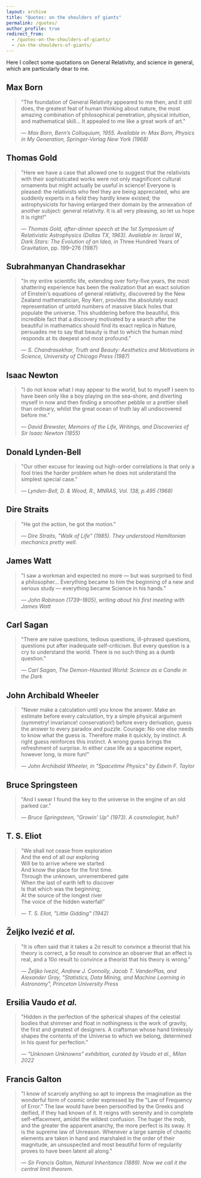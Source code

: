 ```yaml
---
layout: archive
title: "Quotes: on the shoulders of giants"
permalink: /quotes/
author_profile: true
redirect_from:
  - /quotes-on-the-shoulders-of-giants/
  - /on-the-shoulders-of-giants/
---
```



Here I collect some quotations on General Relativity, and science in general, which are particularly dear to me.

## Max Born

> "The foundation of General Relativity appeared to me then, and it still does, the greatest feat of human thinking about nature, the most amazing combination of philosophical penetration, physical intuition, and mathematical skill… It appealed to me like a great work of art."
>
> — *Max Born, Bern’s Colloquium, 1955. Available in: Max Born, Physics in My Generation, Springer-Verlag New York (1968)*

## Thomas Gold

> "Here we have a case that allowed one to suggest that the relativists with their sophisticated works were not only magnificent cultural ornaments but might actually be useful in science! Everyone is pleased: the relativists who feel they are being appreciated, who are suddenly experts in a field they hardly knew existed; the astrophysicists for having enlarged their domain by the annexation of another subject: general relativity. It is all very pleasing, so let us hope it is right!"
> 
> — *Thomas Gold, after-dinner speech at the 1st Symposium of Relativistic Astrophysics (Dallas TX, 1963). Available in: Israel W., Dark Stars: The Evolution of an Idea, in* Three Hundred Years of Gravitation, pp. 199–276 (1987)


## Subrahmanyan Chandrasekhar

> "In my entire scientific life, extending over forty-five years, the most shattering experience has been the realization that an exact solution of Einstein’s equations of general relativity, discovered by the New Zealand mathematician, Roy Kerr, provides the absolutely exact representation of untold numbers of massive black holes that populate the universe. This shuddering before the beautiful, this incredible fact that a discovery motivated by a search after the beautiful in mathematics should find its exact replica in Nature, persuades me to say that beauty is that to which the human mind responds at its deepest and most profound."  
>
> — *S. Chandrasekhar, Truth and Beauty: Aesthetics and Motivations in Science, University of Chicago Press (1987)*


## Isaac Newton

> "I do not know what I may appear to the world, but to myself I seem to have been only like a boy playing on the sea-shore, and diverting myself in now and then finding a smoother pebble or a prettier shell than ordinary, whilst the great ocean of truth lay all undiscovered before me."
>  
> — *David Brewster, Memoirs of the Life, Writings, and Discoveries of Sir Isaac Newton (1855)*


## Donald Lynden-Bell

> "Our other excuse for leaving out high-order correlations is that only a fool tries the harder problem when he does not understand the simplest special case."
>   
> — *Lynden-Bell, D. & Wood, R., MNRAS, Vol. 138, p.495 (1968)*


## Dire Straits

> "He got the action, he got the motion."  
> 
> — *Dire Straits, "Walk of Life" (1985). They understood Hamiltonian mechanics pretty well.*


## James Watt

> "I saw a workman and expected no more — but was surprised to find a philosopher… Everything became to him the beginning of a new and serious study — everything became Science in his hands."
>  
> — *John Robinson (1739–1805), writing about his first meeting with James Watt*


## Carl Sagan

> "There are naive questions, tedious questions, ill-phrased questions, questions put after inadequate self-criticism. But every question is a cry to understand the world. There is no such thing as a dumb question."
> 
> — *Carl Sagan, The Demon-Haunted World: Science as a Candle in the Dark*


## John Archibald Wheeler

> "Never make a calculation until you know the answer. Make an estimate before every calculation, try a simple physical argument (symmetry! invariance! conservation!) before every derivation, guess the answer to every paradox and puzzle. Courage: No one else needs to know what the guess is. Therefore make it quickly, by instinct. A right guess reinforces this instinct. A wrong guess brings the refreshment of surprise. In either case life as a spacetime expert, however long, is more fun!"
>   
> — *John Archibald Wheeler, in "Spacetime Physics" by Edwin F. Taylor*


## Bruce Springsteen

> "And I swear I found the key to the universe in the engine of an old parked car."
>
> — *Bruce Springsteen, "Growin' Up" (1973). A cosmologist, huh?*


## T. S. Eliot

> "We shall not cease from exploration  
> And the end of all our exploring  
> Will be to arrive where we started  
> And know the place for the first time.  
> Through the unknown, unremembered gate  
> When the last of earth left to discover  
> Is that which was the beginning;  
> At the source of the longest river  
> The voice of the hidden waterfall" 
> 
> — *T. S. Eliot, "Little Gidding" (1942)*


## Željko Ivezić *et al.*

> "It is often said that it takes a 2σ result to convince a theorist that his theory is correct, a 5σ result to convince an observer that an effect is real, and a 10σ result to convince a theorist that his theory is wrong."
>
> — *Željko Ivezić, Andrew J. Connolly, Jacob T. VanderPlas, and Alexander Gray, "Statistics, Data Mining, and Machine Learning in Astronomy", Princeton University Press*


## Ersilia Vaudo *et al.*

> "Hidden in the perfection of the spherical shapes of the celestial bodies that shimmer and float in nothingness is the work of gravity, the first and greatest of designers. A craftsman whose hand tirelessly shapes the contents of the Universe to which we belong, determined in his quest for perfection."
>
> — *"Unknown Unknowns" exhibition, curated by Vaudo et al., Milan 2022*


## Francis Galton

> "I know of scarcely anything so apt to impress the imagination as the wonderful form of cosmic order expressed by the "Law of Frequency of Error." The law would have been personified by the Greeks and deified, if they had known of it. It reigns with serenity and in complete self-effacement, amidst the wildest confusion. The huger the mob, and the greater the apparent anarchy, the more perfect is its sway. It is the supreme law of Unreason. Whenever a large sample of chaotic elements are taken in hand and marshaled in the order of their magnitude, an unsuspected and most beautiful form of regularity proves to have been latent all along."  
> 
> — *Sir Francis Galton, Natural Inheritance (1889). Now we call it the central limit theorem.*